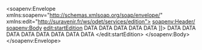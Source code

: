 <soapenv:Envelope xmlns:soapenv="http://schemas.xmlsoap.org/soap/envelope/" xmlns:edit="http://suravenir.fr/ws/odet/services/edition">
    <soapenv:Header/>
    <soapenv:Body>
        <edit:startEdition>
            <!--  Optional:  -->
            <edition>
                <cdDivFrmJuridique>DATA</cdDivFrmJuridique>
                <!--  Optional:  -->
                <cdEfs>DATA</cdEfs>
                <!--  Optional:  -->
                <cdProduit>DATA</cdProduit>
                <!--  Optional:  -->
                <cdSgnElec>DATA</cdSgnElec>
                <!--  Optional:  -->
                <cdSubDivFrmJuridique>DATA</cdSubDivFrmJuridique>
                <fluxXmlDemandeEdition>
                <![CDATA[ <!-- DATA --> ]]>
                </fluxXmlDemandeEdition>
                <!--  Optional:  -->
                <idLiasse>DATA</idLiasse>
                <!--  Zero or more repetitions:  -->
                <noPartenaire>DATA</noPartenaire>
                <!--  Optional:  -->
                <noPersonne>DATA</noPersonne>
                <!--  Optional:  -->
                <noPolice>DATA</noPolice>
                <!--  Optional:  -->
                <noSalarie>DATA</noSalarie>
                <!--  Optional:  -->
                <noStructure>DATA</noStructure>
                <previsualisation>DATA</previsualisation>
                <recu>DATA</recu>
            </edition>
        </edit:startEdition>
    </soapenv:Body>
</soapenv:Envelope>